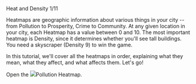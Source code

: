 Heat and Density 1/11

Heatmaps are geographic information about various things in your city -- from Pollution to Prosperity, Crime to Community. At any given location in your city, each Heatmap has a value between 0 and 10. The most important heatmap is Density, since it determines whether you'll see tall buildings. You need a skyscraper (Density 9) to win the game.

In this tutorial, we'll cover all the heatmaps in order, explaining what they mean, what they affect, and what affects them. Let's go!

Open the ![](IconPollution)Pollution Heatmap.


